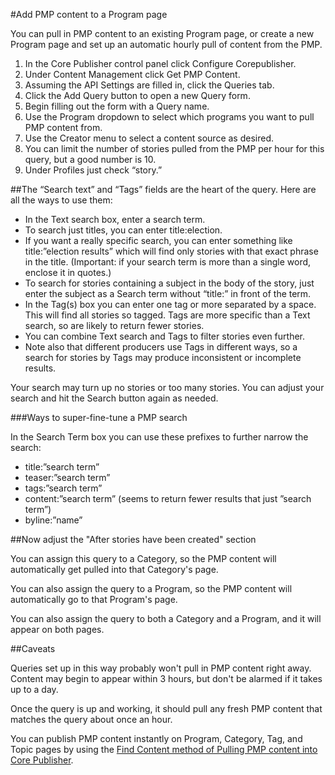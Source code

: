 #Add PMP content to a Program page

You can pull in PMP content to an existing Program page, or create a new Program page and set up an automatic hourly pull of content from the PMP. 

1. In the Core Publisher control panel click Configure Corepublisher.
2. Under Content Management click Get PMP Content.
3. Assuming the API Settings are filled in, click the Queries tab.
4. Click the Add Query button to open a new Query form.
5. Begin filling out the form with a Query name. 
6. Use the Program dropdown to select which programs you want to pull PMP content from.
7. Use the Creator menu to select a content source as desired. 
8. You can limit the number of stories pulled from the PMP per hour for this query, but a good number is 10. 
9. Under Profiles just check “story.” 

##The “Search text” and “Tags” fields are the heart of the query. Here are all the ways to use them:

* In the Text search box, enter a search term.
* To search just titles, you can enter title:election.
* If you want a really specific search, you can enter something like title:”election results” which will find only stories with that exact phrase in the title. (Important: if your search term is more than a single word, enclose it in quotes.)
* To search for stories containing a subject in the body of the story, just enter the subject as a Search term without “title:” in front of the term.
* In the Tag(s) box you can enter one tag or more separated by a space. This will find all stories so tagged. Tags are more specific than a Text search, so are likely to return fewer stories.
* You can combine Text search and Tags to filter stories even further.
* Note also that different producers use Tags in different ways, so a search for stories by Tags may produce inconsistent or incomplete results.

Your search may turn up no stories or too many stories. You can adjust your search and hit the Search button again as needed.

###Ways to super-fine-tune a PMP search

In the Search Term box you can use these prefixes to further narrow the search:

* title:”search term”
* teaser:”search term”
* tags:”search term”
* content:”search term” (seems to return fewer results that just ”search term”)
* byline:”name”

##Now adjust the "After stories have been created" section

You can assign this query to a Category, so the PMP content will automatically get pulled into that Category's page.

You can also assign the query to a Program, so the PMP content will automatically go to that Program's page.

You can also assign the query to both a Category and a Program, and it will appear on both pages.

##Caveats

Queries set up in this way probably won't pull in PMP content right away. Content may begin to appear within 3 hours, but don't be alarmed if it takes up to a day.

Once the query is up and working, it should pull any fresh PMP content that matches the query about once an hour.

You can publish PMP content instantly on Program, Category, Tag, and Topic pages by using the [Find Content method of Pulling PMP content into Core Publisher](/pulling-pmp-content-into-core-publisher.md).
